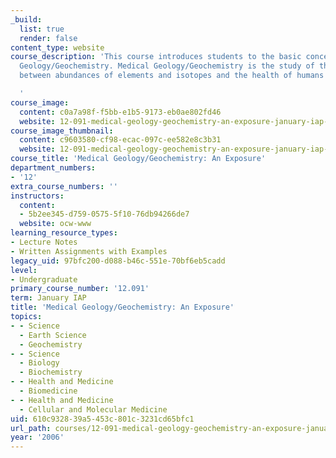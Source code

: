 ```yaml
---
_build:
  list: true
  render: false
content_type: website
course_description: 'This course introduces students to the basic concepts of Medical
  Geology/Geochemistry. Medical Geology/Geochemistry is the study of the interaction
  between abundances of elements and isotopes and the health of humans and plants.

  '
course_image:
  content: c0a7a98f-f5bb-e1b5-9173-eb0ae802fd46
  website: 12-091-medical-geology-geochemistry-an-exposure-january-iap-2006
course_image_thumbnail:
  content: c9603580-cf98-ecac-097c-ee582e8c3b31
  website: 12-091-medical-geology-geochemistry-an-exposure-january-iap-2006
course_title: 'Medical Geology/Geochemistry: An Exposure'
department_numbers:
- '12'
extra_course_numbers: ''
instructors:
  content:
  - 5b2ee345-d759-0575-5f10-76db94266de7
  website: ocw-www
learning_resource_types:
- Lecture Notes
- Written Assignments with Examples
legacy_uid: 97bfc200-d088-b46c-551e-70bf6eb5cadd
level:
- Undergraduate
primary_course_number: '12.091'
term: January IAP
title: 'Medical Geology/Geochemistry: An Exposure'
topics:
- - Science
  - Earth Science
  - Geochemistry
- - Science
  - Biology
  - Biochemistry
- - Health and Medicine
  - Biomedicine
- - Health and Medicine
  - Cellular and Molecular Medicine
uid: 610c9328-39a5-453c-801c-3231cd65bfc1
url_path: courses/12-091-medical-geology-geochemistry-an-exposure-january-iap-2006
year: '2006'
---
```

